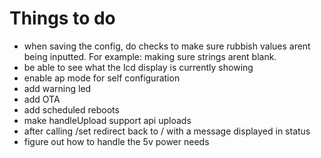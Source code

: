 # Things to do

- when saving the config, do checks to make sure rubbish values arent being inputted.  For example: making sure strings arent blank.
- be able to see what the lcd display is currently showing
- enable ap mode for self configuration
- add warning led
- add OTA
- add scheduled reboots
- make handleUpload support api uploads
- after calling /set redirect back to / with a message displayed in status
- figure out how to handle the 5v power needs
